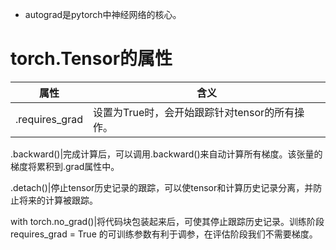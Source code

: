 * autograd是pytorch中神经网络的核心。

torch.Tensor的属性
====
属性|含义
----|----
.requires_grad|设置为True时，会开始跟踪针对tensor的所有操作。

.backward()|完成计算后，可以调用.backward()来自动计算所有梯度。该张量的梯度将累积到.grad属性中。

.detach()|停止tensor历史记录的跟踪，可以使tensor和计算历史记录分离，并防止将来的计算被跟踪。

with torch.no_grad()|将代码块包装起来后，可使其停止跟踪历史记录。训练阶段requires_grad = True 的可训练参数有利于调参，在评估阶段我们不需要梯度。
